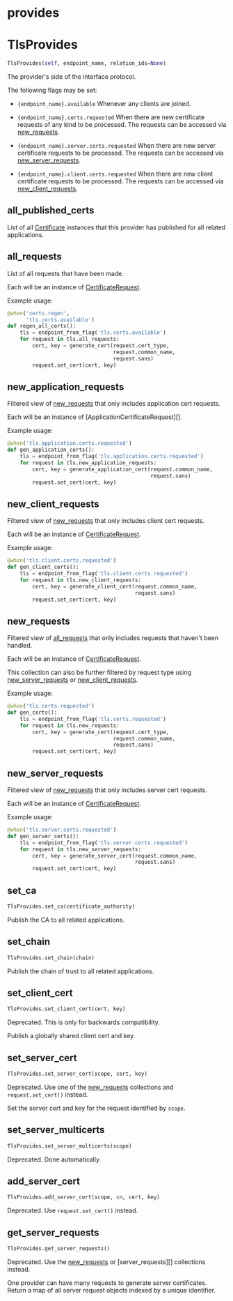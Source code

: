 <h1 id="provides">provides</h1>


<h1 id="provides.TlsProvides">TlsProvides</h1>

```python
TlsProvides(self, endpoint_name, relation_ids=None)
```

The provider's side of the interface protocol.

The following flags may be set:

  * `{endpoint_name}.available`
    Whenever any clients are joined.

  * `{endpoint_name}.certs.requested`
    When there are new certificate requests of any kind to be processed.
    The requests can be accessed via [new_requests][].

  * `{endpoint_name}.server.certs.requested`
    When there are new server certificate requests to be processed.
    The requests can be accessed via [new_server_requests][].

  * `{endpoint_name}.client.certs.requested`
    When there are new client certificate requests to be processed.
    The requests can be accessed via [new_client_requests][].

[Certificate]: common.md#tls_certificates_common.Certificate
[CertificateRequest]: common.md#tls_certificates_common.CertificateRequest
[all_requests]: provides.md#provides.TlsProvides.all_requests
[new_requests]: provides.md#provides.TlsProvides.new_requests
[new_server_requests]: provides.md#provides.TlsProvides.new_server_requests
[new_client_requests]: provides.md#provides.TlsProvides.new_client_requests

<h2 id="provides.TlsProvides.all_published_certs">all_published_certs</h2>


List of all [Certificate][] instances that this provider has published
for all related applications.

<h2 id="provides.TlsProvides.all_requests">all_requests</h2>


List of all requests that have been made.

Each will be an instance of [CertificateRequest][].

Example usage:

```python
@when('certs.regen',
      'tls.certs.available')
def regen_all_certs():
    tls = endpoint_from_flag('tls.certs.available')
    for request in tls.all_requests:
        cert, key = generate_cert(request.cert_type,
                                  request.common_name,
                                  request.sans)
        request.set_cert(cert, key)
```

<h2 id="provides.TlsProvides.new_application_requests">new_application_requests</h2>


Filtered view of [new_requests][] that only includes application cert
requests.

Each will be an instance of [ApplicationCertificateRequest][].

Example usage:

```python
@when('tls.application.certs.requested')
def gen_application_certs():
    tls = endpoint_from_flag('tls.application.certs.requested')
    for request in tls.new_application_requests:
        cert, key = generate_application_cert(request.common_name,
                                              request.sans)
        request.set_cert(cert, key)
```

<h2 id="provides.TlsProvides.new_client_requests">new_client_requests</h2>


Filtered view of [new_requests][] that only includes client cert
requests.

Each will be an instance of [CertificateRequest][].

Example usage:

```python
@when('tls.client.certs.requested')
def gen_client_certs():
    tls = endpoint_from_flag('tls.client.certs.requested')
    for request in tls.new_client_requests:
        cert, key = generate_client_cert(request.common_name,
                                         request.sans)
        request.set_cert(cert, key)
```

<h2 id="provides.TlsProvides.new_requests">new_requests</h2>


Filtered view of [all_requests][] that only includes requests that
haven't been handled.

Each will be an instance of [CertificateRequest][].

This collection can also be further filtered by request type using
[new_server_requests][] or [new_client_requests][].

Example usage:

```python
@when('tls.certs.requested')
def gen_certs():
    tls = endpoint_from_flag('tls.certs.requested')
    for request in tls.new_requests:
        cert, key = generate_cert(request.cert_type,
                                  request.common_name,
                                  request.sans)
        request.set_cert(cert, key)
```

<h2 id="provides.TlsProvides.new_server_requests">new_server_requests</h2>


Filtered view of [new_requests][] that only includes server cert
requests.

Each will be an instance of [CertificateRequest][].

Example usage:

```python
@when('tls.server.certs.requested')
def gen_server_certs():
    tls = endpoint_from_flag('tls.server.certs.requested')
    for request in tls.new_server_requests:
        cert, key = generate_server_cert(request.common_name,
                                         request.sans)
        request.set_cert(cert, key)
```

<h2 id="provides.TlsProvides.set_ca">set_ca</h2>

```python
TlsProvides.set_ca(certificate_authority)
```

Publish the CA to all related applications.

<h2 id="provides.TlsProvides.set_chain">set_chain</h2>

```python
TlsProvides.set_chain(chain)
```

Publish the chain of trust to all related applications.

<h2 id="provides.TlsProvides.set_client_cert">set_client_cert</h2>

```python
TlsProvides.set_client_cert(cert, key)
```

Deprecated.  This is only for backwards compatibility.

Publish a globally shared client cert and key.

<h2 id="provides.TlsProvides.set_server_cert">set_server_cert</h2>

```python
TlsProvides.set_server_cert(scope, cert, key)
```

Deprecated.  Use one of the [new_requests][] collections and
`request.set_cert()` instead.

Set the server cert and key for the request identified by `scope`.

<h2 id="provides.TlsProvides.set_server_multicerts">set_server_multicerts</h2>

```python
TlsProvides.set_server_multicerts(scope)
```

Deprecated.  Done automatically.

<h2 id="provides.TlsProvides.add_server_cert">add_server_cert</h2>

```python
TlsProvides.add_server_cert(scope, cn, cert, key)
```

Deprecated.  Use `request.set_cert()` instead.

<h2 id="provides.TlsProvides.get_server_requests">get_server_requests</h2>

```python
TlsProvides.get_server_requests()
```

Deprecated.  Use the [new_requests][] or [server_requests][]
collections instead.

One provider can have many requests to generate server certificates.
Return a map of all server request objects indexed by a unique
identifier.

